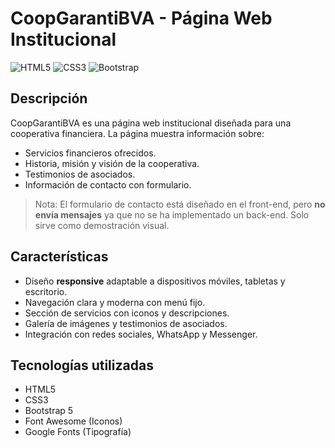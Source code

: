 # CoopGarantiBVA - Página Web Institucional

![HTML5](https://img.shields.io/badge/HTML5-%23E34F26?logo=html5&logoColor=white)
![CSS3](https://img.shields.io/badge/CSS3-%231572B6?logo=css3&logoColor=white)
![Bootstrap](https://img.shields.io/badge/Bootstrap-%23563D7C?logo=bootstrap&logoColor=white)

## Descripción

CoopGarantiBVA es una página web institucional diseñada para una cooperativa financiera. La página muestra información sobre:

- Servicios financieros ofrecidos.
- Historia, misión y visión de la cooperativa.
- Testimonios de asociados.
- Información de contacto con formulario.

> Nota: El formulario de contacto está diseñado en el front-end, pero **no envía mensajes** ya que no se ha implementado un back-end. Solo sirve como demostración visual.

## Características

- Diseño **responsive** adaptable a dispositivos móviles, tabletas y escritorio.
- Navegación clara y moderna con menú fijo.
- Sección de servicios con iconos y descripciones.
- Galería de imágenes y testimonios de asociados.
- Integración con redes sociales, WhatsApp y Messenger.

## Tecnologías utilizadas

- HTML5  
- CSS3  
- Bootstrap 5  
- Font Awesome (Iconos)  
- Google Fonts (Tipografía)  
